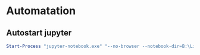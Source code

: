# Automatation

## Autostart jupyter

```PowerShell
Start-Process "jupyter-notebook.exe" "--no-browser --notebook-dir=B:\Lib\Jup\" -WindowStyle Hidden
``` 